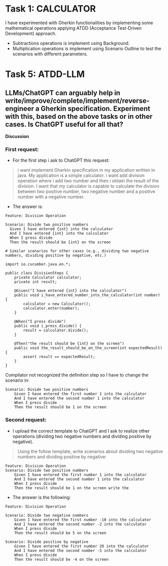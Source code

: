 # Task 1: CALCULATOR

I have experimented with Gherkin functionalities by implementing some mathematical operations applying ATDD (Acceptance Test-Driven Development) approach.

* Subtractions operations is implement using Background.
* Multiplication operations is implement using Scenario Outline to test the scenarios with different parameters.


# Task 5: ATDD-LLM
## LLMs/ChatGPT can arguably help in write/improve/complete/implement/reverse-engineer a Gherkin specification. Experiment with this, based on the above tasks or in other cases. Is ChatGPT useful for all that?

**Discussion**

### First request:

* For the first step i ask to ChatGPT this request:
> i want implement Gherkin specification in my application written in java. 
  My application is a simple calculator. i want add division operation where i add two number and then i obtain the result of the division. 
  I want that my calculator is capable to calculate the division between two positive number, 
  two negative number and a positive number with a negative number.

* The answer is:
```
Feature: Division Operation

Scenario: Divide two positive numbers
  Given I have entered {int} into the calculator
  And I have entered {int} into the calculator
  When I press divide
  Then the result should be {int} on the screen
  
# Similar scenarios for other cases (e.g., dividing two negative numbers, dividing positive by negative, etc.)
```
```
import io.cucumber.java.en.*;

public class DivisionSteps {
    private Calculator calculator;
    private int result;

    @Given("I have entered {int} into the calculator")
    public void i_have_entered_number_into_the_calculator(int number) {
        calculator = new Calculator();
        calculator.enter(number);
    }

    @When("I press divide")
    public void i_press_divide() {
        result = calculator.divide();
    }

    @Then("the result should be {int} on the screen")
    public void the_result_should_be_on_the_screen(int expectedResult) {
        assert result == expectedResult;
    }
}
```
Compilator not recognized the definition step so I have to change the scenario in:
```
Scenario: Divide two positive numbers
    Given I have entered the first number 1 into the calculator
    And I have entered the second number 1 into the calculator
    When I press divide
    Then the result should be 1 on the screen
```
### Second request:
* I upload the correct template to ChatGPT and I ask to realize other operations (dividing two negative numbers and dividing positive by negative).
>Using the follow template, write scenarios about dividing two negative numbers and dividing positive by negative:
```
Feature: Division Operation
Scenario: Divide two positive numbers
    Given I have entered the first number 1 into the calculator
    And I have entered the second number 1 into the calculator
    When I press divide
    Then the result should be 1 on the screen write the
```
* The answer is the following: 
```
Feature: Division Operation

Scenario: Divide two negative numbers
    Given I have entered the first number -10 into the calculator
    And I have entered the second number -2 into the calculator
    When I press divide
    Then the result should be 5 on the screen

Scenario: Divide positive by negative
    Given I have entered the first number 20 into the calculator
    And I have entered the second number -5 into the calculator
    When I press divide
    Then the result should be -4 on the screen
```




